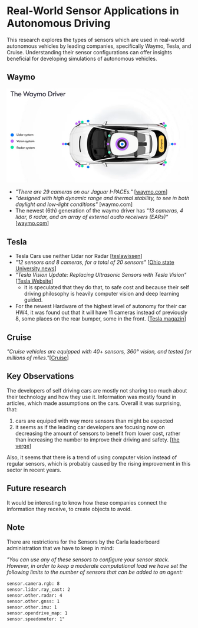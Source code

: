# Real-World Sensor Applications in Autonomous Driving

This research explores the types of sensors which are used in real-world autonomous vehicles by leading companies, specifically Waymo, Tesla, and Cruise. Understanding their sensor configurations can offer insights beneficial for developing simulations of autonomous vehicles.

## Waymo

![alt text](../../../assets/TheWaymoDriverSensors.png)

- *"There are 29 cameras on our Jaguar I-PACEs."* [[waymo.com](https://waymo.com/waymo-driver/)]
- *"designed with high dynamic range and thermal stability, to see in both daylight and low-light conditions"* [waymo.com]
- The newest (6th) generation of the waymo driver has *"13 cameras, 4 lidar, 6 radar, and an array of external audio receivers (EARs)"* [[waymo.com](https://waymo.com/blog/2024/08/meet-the-6th-generation-waymo-driver/)]
  
## Tesla

- Tesla Cars use neither Lidar nor Radar [[teslawissen](https://teslawissen.ch/tesla-autopilot-unterschiede-der-hardware-generationen/)]
- *"12 sensors and 8 cameras, for a total of 20 sensors"* [[Ohio state University news](https://u.osu.edu/engr2367selfdrivingcars/how-does-a-self-driving-car-work-1-false/)]
- *"Tesla Vision Update: Replacing Ultrasonic Sensors with Tesla Vision"* [[Tesla Website](https://www.tesla.com/support/transitioning-tesla-vision)]
  - it is speculated that they do that, to safe cost and because their self driving philosophy is heavily computer vision and deep learning guided.
- For the newest Hardware of the highest level of autonomy for their car HW4, it was found out that it will have 11 cameras instead of previously 8, some places on the rear bumper, some in the front. [[Tesla magazin](https://teslamag.de/news/neue-autopilot-hardware-tesla-anschluesse-radar-mehr-kameras-56719)]

## Cruise

*"Cruise vehicles are equipped with 40+ sensors, 360° vision, and tested for millions of miles."*[[Cruise](https://www.getcruise.com/)]

## Key Observations

The developers of self driving cars are mostly not sharing too much about their technology and how they use it. Information was mostly found in articles, which made assumptions on the cars.
Overall it was surprising, that:

1. cars are equiped with way more sensors than might be expected
2. it seems as if the leading car developers are focusing now on decreasing the amount of sensors to benefit from lower cost, rather than increasing the number to improve their driving and safety. [[the verge](https://www.theverge.com/2018/3/28/17172666/uber-self-driving-crash-sensor-lidar-email-ducey)]

Also, it seems that there is a trend of using computer vision instead of regular sensors, which is probably caused by the rising improvement in this sector in recent years.

## Future research

It would be interesting to know how these companies connect the information they receive, to create objects to avoid.

## Note

There are restrictions for the Sensors by the Carla leaderboard administration that we have to keep in mind:

*"You can use any of these sensors to configure your sensor stack. However, in order to keep a moderate computational load we have set the following limits to the number of sensors that can be added to an agent:*

    sensor.camera.rgb: 8
    sensor.lidar.ray_cast: 2
    sensor.other.radar: 4
    sensor.other.gnss: 1
    sensor.other.imu: 1
    sensor.opendrive_map: 1
    sensor.speedometer: 1"

